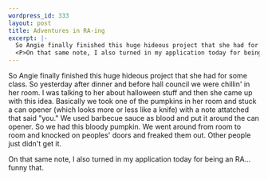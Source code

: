 ```yaml
--- 
wordpress_id: 333
layout: post
title: Adventures in RA-ing
excerpt: |-
  So Angie finally finished this huge hideous project that she had for some class.  So yesterday after dinner and before hall council we were chillin' in her room.  I was talking to her about halloween stuff and then she came up with this idea.  Basically we took one of the pumpkins in her room and stuck a can opener (which looks more or less like a knife) with a note attatched that said "you."  We used barbecue sauce as blood and put it around the can opener.  So we had this bloody pumpkin.  We went around from room to room and knocked on peoples' doors and freaked them out.  Other people just didn't get it.
  <P>On that same note, I also turned in my application today for being an RA... funny that.
---
```

So Angie finally finished this huge hideous project that she had for some class.  So yesterday after dinner and before hall council we were chillin' in her room.  I was talking to her about halloween stuff and then she came up with this idea.  Basically we took one of the pumpkins in her room and stuck a can opener (which looks more or less like a knife) with a note attatched that said "you."  We used barbecue sauce as blood and put it around the can opener.  So we had this bloody pumpkin.  We went around from room to room and knocked on peoples' doors and freaked them out.  Other people just didn't get it.
<P>On that same note, I also turned in my application today for being an RA... funny that.
